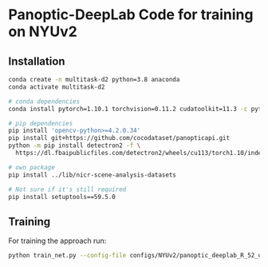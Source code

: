 # Panoptic-DeepLab Code for training on NYUv2

## Installation
```bash
conda create -n multitask-d2 python=3.8 anaconda
conda activate multitask-d2

# conda dependencies
conda install pytorch=1.10.1 torchvision=0.11.2 cudatoolkit=11.3 -c pytorch

# pip dependencies
pip install 'opencv-python>=4.2.0.34'
pip install git+https://github.com/cocodataset/panopticapi.git
python -m pip install detectron2 -f \
  https://dl.fbaipublicfiles.com/detectron2/wheels/cu113/torch1.10/index.html

# own package
pip install ../lib/nicr-scene-analysis-datasets

# Not sure if it's still required
pip install setuptools==59.5.0
```

## Training
For training the approach run:
```bash
python train_net.py --config-file configs/NYUv2/panoptic_deeplab_R_52_os16_mg124_poly_200k_bs64_crop_640_640_coco_dsconv.yaml
```
